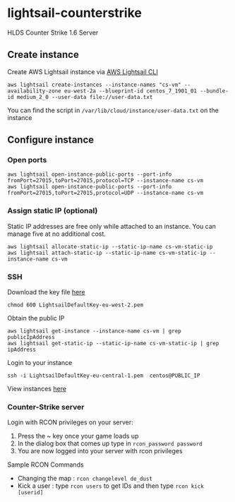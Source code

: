 # lightsail-counterstrike
HLDS Counter Strike 1.6 Server

## Create instance
Create AWS Lightsail instance via [AWS Lightsail CLI](https://docs.aws.amazon.com/cli/latest/reference/lightsail/index.html "AWS Lightsail CLI")
```
aws lightsail create-instances --instance-names "cs-vm" --availability-zone eu-west-2a --blueprint-id centos_7_1901_01 --bundle-id medium_2_0 --user-data file://user-data.txt
```
You can find the script in `/var/lib/cloud/instance/user-data.txt` on the instance

## Configure instance
### Open ports
```
aws lightsail open-instance-public-ports --port-info fromPort=27015,toPort=27015,protocol=TCP --instance-name cs-vm
aws lightsail open-instance-public-ports --port-info fromPort=27015,toPort=27015,protocol=UDP --instance-name cs-vm
```

### Assign static IP (optional)
Static IP addresses are free only while attached to an instance. You can manage five at no additional cost.
```
aws lightsail allocate-static-ip --static-ip-name cs-vm-static-ip
aws lightsail attach-static-ip --static-ip-name cs-vm-static-ip --instance-name cs-vm
```

### SSH
Download the key file [here](https://lightsail.aws.amazon.com/ls/webapp/account/keys "AWS Lightsail keys")
```
chmod 600 LightsailDefaultKey-eu-west-2.pem 
```
Obtain the public IP
```
aws lightsail get-instance --instance-name cs-vm | grep publicIpAddress
aws lightsail get-static-ip --static-ip-name cs-vm-static-ip | grep ipAddress
```
Login to your instance
```
ssh -i LightsailDefaultKey-eu-central-1.pem  centos@PUBLIC_IP
```
View instances [here](https://lightsail.aws.amazon.com/ls/webapp/home/instances "View instances")

### Counter-Strike server
Login with RCON privileges on your server:
1. Press the ~ key once your game loads up
2. In the dialog box that comes up type in ```rcon_password password```
3. You are now logged into your server with rcon privileges

Sample RCON Commands
* Changing the map : ```rcon changelevel de_dust```
* Kick a user : type ```rcon users``` to get IDs and then type ```rcon kick [userid]```

